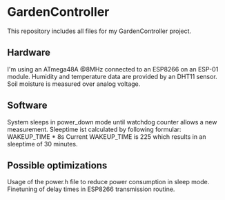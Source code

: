 # GardenController
This repository includes all files for my GardenController project.

## Hardware
I'm using an ATmega48A @8MHz connected to an ESP8266 on an ESP-01 module.
Humidity and temperature data are provided by an DHT11 sensor.
Soil moisture is measured over analog voltage.

## Software
System sleeps in power_down mode until watchdog counter allows a new measurement.
Sleeptime ist calculated by following formular: WAKEUP_TIME * 8s
Current WAKEUP_TIME is 225 which results in an sleeptime of 30 minutes.

## Possible optimizations
Usage of the power.h file to reduce power consumption in sleep mode.
Finetuning of delay times in ESP8266 transmission routine.